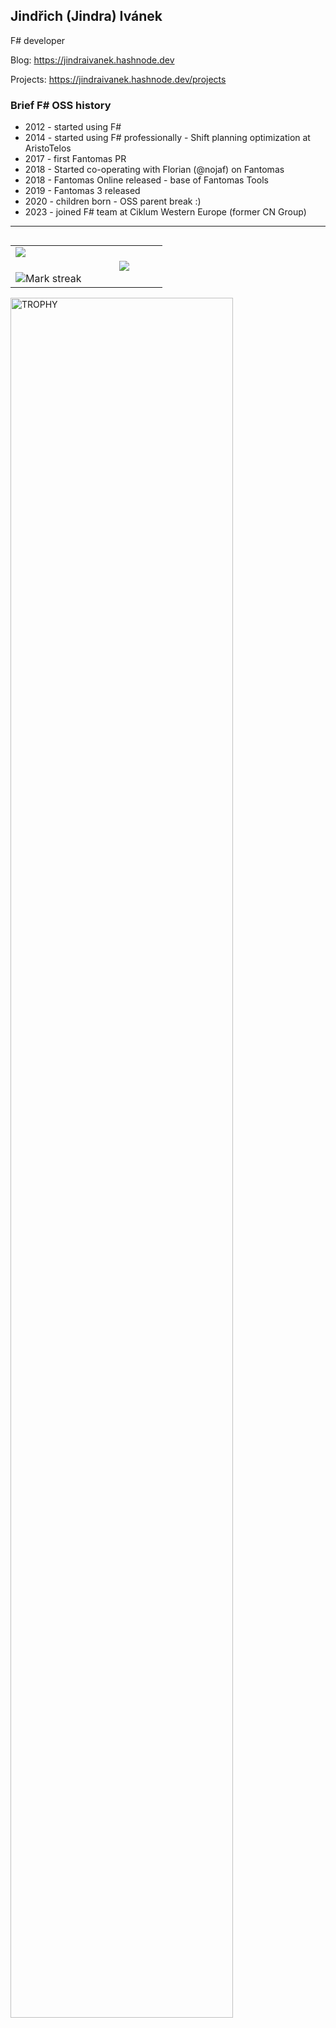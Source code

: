 ## Jindřich (Jindra) Ivánek

F# developer

Blog: https://jindraivanek.hashnode.dev

Projects: https://jindraivanek.hashnode.dev/projects

### Brief F# OSS history
- 2012 - started using F#
- 2014 - started using F# professionally - Shift planning optimization at AristoTelos
- 2017 - first Fantomas PR
- 2018 - Started co-operating with Florian (@nojaf) on Fantomas
- 2018 - Fantomas Online released - base of Fantomas Tools
- 2019 - Fantomas 3 released
- 2020 - children born - OSS parent break :)
- 2023 - joined F# team at Ciklum Western Europe (former CN Group)

----

<!--- stats & Trophy (start) -->

<p align="left">
  <!--- stats (start) -->
<table align="left">
<tr border="none">
<td width="50%" align="center">
  <img  align="left"  src="https://github-readme-stats.vercel.app/api?username=jindraivanek&theme=dark&show_icons=true&count_private=true" />
  <br></br>
  <img  title="🔥 Get streak stats for your profile at git.io/streak-stats" alt="Mark streak" src="https://github-readme-streak-stats.herokuapp.com/?user=jindraivanek&theme=dark&hide_border=false" /> 
</td>


<td width="50%" align="center">

  <img  align="center"  src="https://github-readme-stats.anuraghazra1.vercel.app/api/top-langs/?username=jindraivanek&theme=dark&hide_border=false&no-bg=true&no-frame=true&langs_count=7"/>

  </td>
</tr>
</table>
<!--- stats (end) -->

<!--- trophy (start) -->

<div align=left>
  <a href="https://github.com/ryo-ma/github-profile-trophy" title="Go to Source">
      <img align="center" width=84% src="https://github-profile-trophy.vercel.app/?username=jindraivanek&theme=radical&row=1&column=7&margin-h=15&margin-w=5&no-bg=true" alt="TROPHY" />
    </a>
</div>

<!--- trophy (end) -->
</p>        
<!--- stats (end) -->

<!--
**jindraivanek/jindraivanek** is a ✨ _special_ ✨ repository because its `README.md` (this file) appears on your GitHub profile.

Here are some ideas to get you started:

- 🔭 I’m currently working on ...
- 🌱 I’m currently learning ...
- 👯 I’m looking to collaborate on ...
- 🤔 I’m looking for help with ...
- 💬 Ask me about ...
- 📫 How to reach me: ...
- 😄 Pronouns: ...
- ⚡ Fun fact: ...
-->
